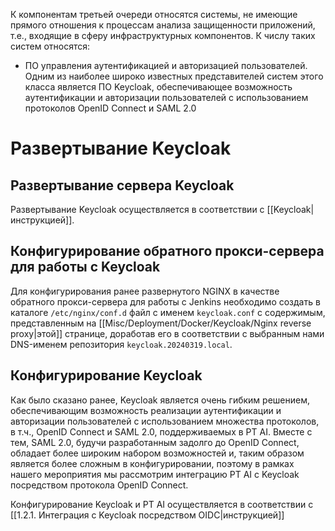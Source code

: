 К компонентам третьей очереди относятся системы, не имеющие прямого отношения к процессам анализа защищенности приложений, т.е., входящие в сферу инфраструктурных компонентов. К числу таких систем относятся:
- ПО управления аутентификацией и авторизацией пользователей. Одним из наиболее широко известных представителей систем этого класса является ПО Keycloak, обеспечивающее возможность аутентификации и авторизации пользователей с использованием протоколов OpenID Connect и SAML 2.0
# Развертывание Keycloak
## Развертывание сервера Keycloak
Развертывание Keycloak осуществляется в соответствии с [[Keycloak|инструкцией]].
## Конфигурирование обратного прокси-сервера для работы с Keycloak
Для конфигурирования ранее развернутого NGINX в качестве обратного прокси-сервера для работы с Jenkins необходимо создать в каталоге `/etc/nginx/conf.d` файл с именем `keycloak.conf` с содержимым, представленным на [[Misc/Deployment/Docker/Keycloak/Nginx reverse proxy|этой]] странице, доработав его в соответствии с выбранным нами DNS-именем репозитория `keycloak.20240319.local`.
## Конфигурирование Keycloak
Как было сказано ранее, Keycloak является очень гибким решением, обеспечивающим возможность реализации аутентификации и авторизации пользователей с использованием множества протоколов, в т.ч., OpenID Connect и SAML 2.0, поддерживаемых в PT AI. Вместе с тем, SAML 2.0, будучи разработанным задолго до OpenID Connect, обладает более широким набором возможностей и, таким образом является более сложным в конфигурировании, поэтому в рамках нашего мероприятия мы рассмотрим интеграцию PT AI с Keycloak посредством протокола OpenID Connect. 

Конфигурирование Keycloak и PT AI осуществляется в соответствии с [[1.2.1. Интеграция с Keycloak посредством OIDC|инструкцией]]
